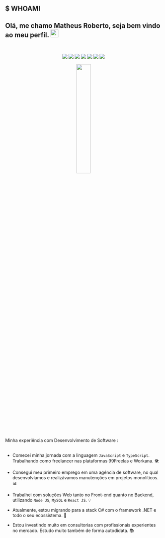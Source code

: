 ## $ WHOAMI
## Olá, me chamo Matheus Roberto, seja bem vindo ao meu perfil.  <img src="https://camo.githubusercontent.com/e8e7b06ecf583bc040eb60e44eb5b8e0ecc5421320a92929ce21522dbc34c891/68747470733a2f2f6d656469612e67697068792e636f6d2f6d656469612f6876524a434c467a6361737252346961377a2f67697068792e676966" alt="emoji" width="25" /> 
</br>
<p align="center">
<img src="https://img.shields.io/badge/docker-%230db7ed.svg?style=for-the-badge&logo=docker&logoColor=white" />
<img src="https://img.shields.io/badge/c%23-%23239120.svg?style=for-the-badge&logo=c-sharp&logoColor=white" />
<img src="https://img.shields.io/badge/.NET-5C2D91?style=for-the-badge&logo=.net&logoColor=white" />
<img src="https://img.shields.io/badge/Microsoft%20SQL%20Server-CC2927?style=for-the-badge&logo=microsoft%20sql%20server&logoColor=white" />
<img src="https://img.shields.io/badge/react-%2320232a.svg?style=for-the-badge&logo=react&logoColor=%2361DAFB" />
<img src="https://img.shields.io/badge/node.js-6DA55F?style=for-the-badge&logo=node.js&logoColor=white" />
<img src="https://img.shields.io/badge/MongoDB-%234ea94b.svg?style=for-the-badge&logo=mongodb&logoColor=white" />
</p>
<p align="center">
<img src="https://user-images.githubusercontent.com/68331373/243102059-79749ba5-d886-49e2-8ddc-72e130433b2c.gif" width="30%" />
</p>
<dl>
<br>
<dt> Minha experiência com Desenvolvimento de Software : </dt></br>

- Comecei minha jornada com a linguagem `JavaScript` e `TypeScript`. Trabalhando como freelancer nas plataformas 99Freelas e Workana. 🛠

- Consegui meu primeiro emprego em uma agência de software, no qual desenvolvíamos e realizávamos manutenções em projetos monolíticos.  📊

- Trabalhei com soluções Web tanto no Front-end quanto no Backend, utilizando `Node JS`, `MySQL` e `React JS`. 💡

- Atualmente, estou migrando para a stack C# com o framework .NET e todo o seu ecossistema. 💜

- Estou investindo muito em consultorias com profissionais experientes no mercado. Estudo muito também de forma autodidata. 📚
</dl>


